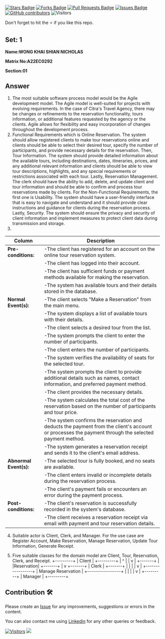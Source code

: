 <a href="https://github.com/drshahizan/learn-php/stargazers"><img src="https://img.shields.io/github/stars/drshahizan/learn-php" alt="Stars Badge"/></a>
<a href="https://github.com/drshahizan/learn-php/network/members"><img src="https://img.shields.io/github/forks/drshahizan/learn-php" alt="Forks Badge"/></a>
<a href="https://github.com/drshahizan/learn-php/pulls"><img src="https://img.shields.io/github/issues-pr/drshahizan/learn-php" alt="Pull Requests Badge"/></a>
<a href="https://github.com/drshahizan/learn-php/issues"><img src="https://img.shields.io/github/issues/drshahizan/learn-php" alt="Issues Badge"/></a>
<a href="https://github.com/drshahizan/learn-php/graphs/contributors"><img alt="GitHub contributors" src="https://img.shields.io/github/contributors/drshahizan/learn-php?color=2b9348"></a>
![Visitors](https://api.visitorbadge.io/api/visitors?path=https%3A%2F%2Fgithub.com%2Fdrshahizan%2Fsoftware-engineering&labelColor=%23d9e3f0&countColor=%23697689&style=flat)

Don't forget to hit the :star: if you like this repo.

## Set: 1

**Name:WONG KHAI SHIAN NICHOLAS** 

**Matrix No:A22EC0292**

**Section:01**

## Answer
1.  The most suitable software process model would be the Agile development model. The Agile model is well-suited for projects with evolving requirements. In the case of Citra's Travel Agency, there may be changes or refinements to the reservation functionality, tours information, or additional features requested by the agency or the clients. Agile allows for flexibility and easy incorporation of changes throughout the development process.
2.  Functional Requirements which is Online Reservation. The system should allow registered clients to make tour reservations online and clients should be able to select their desired tour, specify the number of participants, and provide necessary details for the reservation. Then, Tour Information. The system should provide detailed information about the available tours, including destinations, dates, itineraries, prices, and any additional relevant information and clients should be able to view tour descriptions, highlights, and any special requirements or restrictions associated with each tour. Lastly, Reservation Management. The clerk should have the ability to add, delete, and update client and tour information and should be able to confirm and process tour reservations made by clients. For the Non-Functional Requirements, the first one is Usability. The system should have a user-friendly interface that is easy to navigate and understand and it should provide clear instructions and guidance for clients during the reservation process. Lastly, Security. The system should ensure the privacy and security of client information and implement measures to protect client data during transmission and storage.
3.
| Column | Description |
|-----------------------------|----------------------------------|
| **Pre-conditions:**         |-The client has registered for an account on the online tour reservation system.|
|        |-The client has logged into their account.|
|        |-The client has sufficient funds or payment methods available for making the reservation.|
|        |-The system has available tours and their details stored in the database.|
| **Normal Event(s):**        |-The client selects "Make a Reservation" from the main menu.|
|                             |-The system displays a list of available tours with their details.  |
|                             |-The client selects a desired tour from the list.  |
|                             |-The system prompts the client to enter the number of participants.  |
|                             |-The client enters the number of participants.  |
|                             |-The system verifies the availability of seats for the selected tour.  |
|                             |-The system prompts the client to provide additional details such as names, contact information, and preferred payment method.  |
|                             |-The client provides the necessary details.  |
|                             |-The system calculates the total cost of the reservation based on the number of participants and tour price.  |
|                             |-The system confirms the reservation and deducts the payment from the client's account or processes the payment through the selected payment method.  |
|                             |-The system generates a reservation receipt and sends it to the client's email address.  |
| **Abnormal Event(s):**      |-The selected tour is fully booked, and no seats are available.  |
|                             |-The client enters invalid or incomplete details during the reservation process.  |
|                             |-The client's payment fails or encounters an error during the payment process.  |                             
| **Post-conditions:**        |-The client's reservation is successfully recorded in the system's database.  |
|                             |-The client receives a reservation receipt via email with payment and tour reservation details.  |
4.  Suitable actor is Client, Clerk, and Manager. For the use case are Register Account, Make Reservation, Manage Reservation, Update Tour Information, Generate Receipt.
        
5. Five suitable  classes for the domain model are Client, Tour, Reservation, Clerk, and Receipt.
      +---------+
      |  Client |
      +---------+
          |     ^
          |     |
          v     |
    +-------+   |
    |Reservation|
    +-------+
          |
          v
      +-------+
      |  Clerk |
      +-------+
        |   |   |
        |   v   |
+-----------------+
| Manage Reservation |
+-----------------+
        |   |   |
        |   v   |
        +---------+
        | Manager |
        +---------+

       



## Contribution 🛠️
Please create an [Issue](https://github.com/drshahizan/learn-php/issues) for any improvements, suggestions or errors in the content.

You can also contact me using [Linkedin](https://www.linkedin.com/in/drshahizan/) for any other queries or feedback.

[![Visitors](https://api.visitorbadge.io/api/visitors?path=https%3A%2F%2Fgithub.com%2Fdrshahizan&labelColor=%23697689&countColor=%23555555&style=plastic)](https://visitorbadge.io/status?path=https%3A%2F%2Fgithub.com%2Fdrshahizan)
![](https://hit.yhype.me/github/profile?user_id=81284918)



